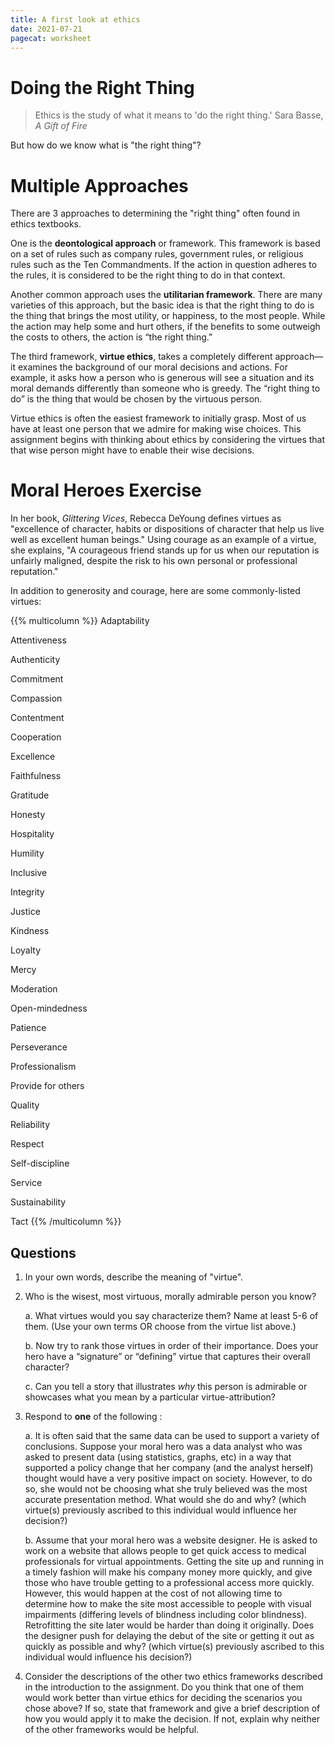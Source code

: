 ```yaml
---
title: A first look at ethics
date: 2021-07-21
pagecat: worksheet
---
```


# Doing the Right Thing

> Ethics is the study of what it means to 'do the right thing.' 
> Sara Basse, *A Gift of Fire*

But how do we know what is "the right thing"?

# Multiple Approaches

There are 3 approaches to determining the "right thing" often found in
ethics textbooks.

One is the **deontological approach** or framework. This framework is
based on a set of rules such as company rules, government rules, or
religious rules such as the Ten Commandments. If the action in question
adheres to the rules, it is considered to be the right thing to do in
that context.

Another common approach uses the **utilitarian framework**. There are
many varieties of this approach, but the basic idea is that the right
thing to do is the thing that brings the most utility, or happiness, to
the most people. While the action may help some and hurt others, if the
benefits to some outweigh the costs to others, the action is “the right
thing.”

The third framework, **virtue ethics**, takes a completely different
approach—it examines the background of our moral decisions and actions.
For example, it asks how a person who is generous will see a situation
and its moral demands differently than someone who is greedy. The “right
thing to do” is the thing that would be chosen by the virtuous person.

Virtue ethics is often the easiest framework to initially grasp. Most of
us have at least one person that we admire for making wise choices. This
assignment begins with thinking about ethics by considering the virtues
that that wise person might have to enable their wise decisions.

# Moral Heroes Exercise

In her book, *Glittering Vices*, Rebecca DeYoung defines virtues as
"excellence of character, habits or dispositions of character that help
us live well as excellent human beings." Using courage as an example of
a virtue, she explains, "A courageous friend stands up for us when our
reputation is unfairly maligned, despite the risk to his own personal or
professional reputation."

In addition to generosity and courage, here are some commonly-listed
virtues:

{{% multicolumn %}}
Adaptability

Attentiveness

Authenticity

Commitment

Compassion

Contentment

Cooperation

Excellence

Faithfulness

Gratitude

Honesty

Hospitality

Humility

Inclusive

Integrity

Justice

Kindness

Loyalty

Mercy

Moderation

Open-mindedness

Patience

Perseverance

Professionalism

Provide for others

Quality

Reliability

Respect

Self-discipline

Service

Sustainability

Tact
{{% /multicolumn %}}

## Questions

1. In your own words, describe the meaning of "virtue".

2. Who is the wisest, most virtuous, morally admirable person you know?

    a. What virtues would you say characterize them?
Name at least 5-6 of them. (Use your own terms OR choose from the
virtue list above.)

    b. Now try to rank those virtues in order of their importance. Does
    your hero have a “signature” or “defining” virtue that captures
    their overall character?

    c. Can you tell a story that illustrates *why* this person is
    admirable or showcases what you mean by a particular
    virtue-attribution?

3. Respond to **one** of the following :

    a.  It is often said that the same data can be used to support a
        variety of conclusions. Suppose your moral hero was a data
        analyst who was asked to present data (using statistics,
        graphs, etc) in a way that supported a policy change that her
        company (and the analyst herself) thought would have a very
        positive impact on society. However, to do so, she would not
        be choosing what she truly believed was the most accurate
        presentation method. What would she do and why? (which
        virtue(s) previously ascribed to this individual would
        influence her decision?)

    b.  Assume that your moral hero was a website designer. He is
        asked to work on a website that allows people to get quick
        access to medical professionals for virtual appointments.
        Getting the site up and running in a timely fashion will make
        his company money more quickly, and give those who have
        trouble getting to a professional access more quickly.
        However, this would happen at the cost of not allowing time to
        determine how to make the site most accessible to people with
        visual impairments (differing levels of blindness including
        color blindness). Retrofitting the site later would be harder
        than doing it originally. Does the designer push for delaying
        the debut of the site or getting it out as quickly as possible
        and why? (which virtue(s) previously ascribed to this
        individual would influence his decision?)

4. Consider the descriptions of the other two ethics frameworks
    described in the introduction to the assignment. Do you think that
    one of them would work better than virtue ethics for deciding the
    scenarios you chose above? If so, state that framework and give a
    brief description of how you would apply it to make the decision.
    If not, explain why neither of the other frameworks would be
    helpful.